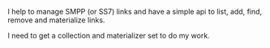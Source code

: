 I help to manage SMPP (or SS7) links and have a simple api to list, add, find, remove and materialize links.

I need to get a collection and materializer set to do my work.